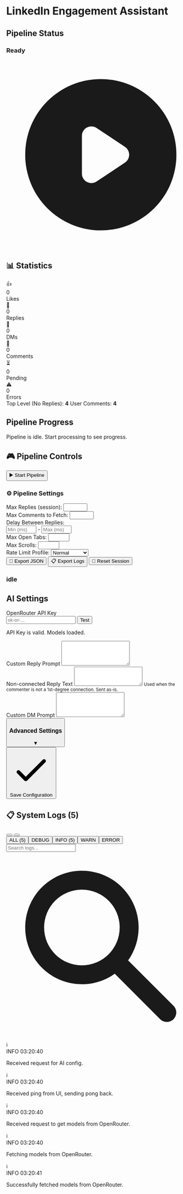 <div id="app-root" style="--ui-font-scale: 1.5; --sidebar-width: 500px;"><div id="sidebar-app" class="sidebar p-6 animate-fade-in" style="translate: none; rotate: none; scale: none; transform: translate(0px, 0px); opacity: 1;"><div class="ui-scale svelte-1ocnzw1"><div class="mb-6"><h1 class="text-3xl font-bold bg-gradient-to-r from-primary-600 to-secondary-600 bg-clip-text text-transparent mb-2 animate-slide-up">LinkedIn Engagement Assistant</h1> <div class="h-1 bg-gradient-to-r from-primary-500 to-secondary-500 rounded-full w-full animate-bounce-gentle"></div></div> <div class="space-y-4"><div class="header-container bg-white rounded-xl shadow-sm border border-gray-100 p-4 mb-4 animate-slide-up svelte-8nabiy"><div class="flex items-center justify-between svelte-8nabiy"><div class="flex items-center space-x-3 svelte-8nabiy"><div class="status-indicator relative flex items-center justify-center w-4 h-4 rounded-full transition-all duration-300 bg-gray-200 svelte-8nabiy" style="translate: none; rotate: none; scale: none; transform: translate(0px, 0px); opacity: 1;"><div class="w-2 h-2 rounded-full bg-current text-gray-600 opacity-80 svelte-8nabiy"></div> <!----></div> <div class="status-text svelte-8nabiy" style="translate: none; rotate: none; scale: none; transform: translate(0px, 0px); opacity: 1;"><h2 class="font-semibold text-gray-600 transition-colors duration-300 svelte-8nabiy">Pipeline Status</h2> <h3 class="text-gray-700 mt-0.5 svelte-8nabiy">Ready</h3></div></div> <div class="flex items-center space-x-2 svelte-8nabiy"><!----><!----><div class="text-gray-400 svelte-8nabiy"><svg class="w-5 h-5 svelte-8nabiy" fill="currentColor" viewBox="0 0 20 20"><path fill-rule="evenodd" d="M10 18a8 8 0 100-16 8 8 0 000 16zM9.555 7.168A1 1 0 008 8v4a1 1 0 001.555.832l3-2a1 1 0 000-1.664l-3-2z" clip-rule="evenodd" class="svelte-8nabiy"></path></svg></div><!----></div></div> <!----></div><!----> <div class="counters-container bg-white rounded-xl shadow-sm border border-gray-100 p-4 mb-4"><h2 class="font-semibold text-gray-900 mb-4 flex items-center"><span class="text-3xl mr-2">📊</span> Statistics</h2> <div class="grid grid-cols-2 gap-3 svelte-1di1122"><div role="button" tabindex="0" class="counter-card bg-pink-50 rounded-lg p-3 border border-opacity-20 hover:shadow-md transition-all duration-300 cursor-pointer group svelte-1di1122" aria-label="Likes: 0" style="translate: none; rotate: none; scale: none; transform: translate(0px, 0px); opacity: 1;"><div class="flex items-center justify-between"><div class="flex items-center space-x-2"><span class="text-lg group-hover:scale-110 transition-transform duration-200 svelte-1di1122">👍</span> <div><div class="counter-number text-2xl font-bold text-pink-700 svelte-1di1122">0</div> <div class="text-sm text-pink-700 opacity-90 font-medium svelte-1di1122">Likes</div></div></div> <div class="w-1 h-8 bg-gradient-to-b from-pink-500 to-rose-500 rounded-full opacity-60 group-hover:opacity-100 transition-opacity duration-200 svelte-1di1122"></div></div> <!----></div><div role="button" tabindex="0" class="counter-card bg-blue-50 rounded-lg p-3 border border-opacity-20 hover:shadow-md transition-all duration-300 cursor-pointer group svelte-1di1122" aria-label="Replies: 0" style="translate: none; rotate: none; scale: none; transform: translate(0px, 0px); opacity: 1;"><div class="flex items-center justify-between"><div class="flex items-center space-x-2"><span class="text-lg group-hover:scale-110 transition-transform duration-200 svelte-1di1122">💬</span> <div><div class="counter-number text-2xl font-bold text-blue-700 svelte-1di1122">0</div> <div class="text-sm text-blue-700 opacity-90 font-medium svelte-1di1122">Replies</div></div></div> <div class="w-1 h-8 bg-gradient-to-b from-blue-500 to-indigo-500 rounded-full opacity-60 group-hover:opacity-100 transition-opacity duration-200 svelte-1di1122"></div></div> <!----></div><div role="button" tabindex="0" class="counter-card bg-purple-50 rounded-lg p-3 border border-opacity-20 hover:shadow-md transition-all duration-300 cursor-pointer group svelte-1di1122" aria-label="DMs: 0" style="translate: none; rotate: none; scale: none; transform: translate(0px, 0px); opacity: 1;"><div class="flex items-center justify-between"><div class="flex items-center space-x-2"><span class="text-lg group-hover:scale-110 transition-transform duration-200 svelte-1di1122">📩</span> <div><div class="counter-number text-2xl font-bold text-purple-700 svelte-1di1122">0</div> <div class="text-sm text-purple-700 opacity-90 font-medium svelte-1di1122">DMs</div></div></div> <div class="w-1 h-8 bg-gradient-to-b from-purple-500 to-violet-500 rounded-full opacity-60 group-hover:opacity-100 transition-opacity duration-200 svelte-1di1122"></div></div> <!----></div><div role="button" tabindex="0" class="counter-card bg-emerald-50 rounded-lg p-3 border border-opacity-20 hover:shadow-md transition-all duration-300 cursor-pointer group svelte-1di1122" aria-label="Comments: 0" style="translate: none; rotate: none; scale: none; transform: translate(0px, 0px); opacity: 1;"><div class="flex items-center justify-between"><div class="flex items-center space-x-2"><span class="text-lg group-hover:scale-110 transition-transform duration-200 svelte-1di1122">📝</span> <div><div class="counter-number text-2xl font-bold text-emerald-700 svelte-1di1122">0</div> <div class="text-sm text-emerald-700 opacity-90 font-medium svelte-1di1122">Comments</div></div></div> <div class="w-1 h-8 bg-gradient-to-b from-emerald-500 to-teal-500 rounded-full opacity-60 group-hover:opacity-100 transition-opacity duration-200 svelte-1di1122"></div></div> <!----></div><div role="button" tabindex="0" class="counter-card bg-amber-50 rounded-lg p-3 border border-opacity-20 hover:shadow-md transition-all duration-300 cursor-pointer group svelte-1di1122" aria-label="Pending: 0" style="translate: none; rotate: none; scale: none; transform: translate(0px, 0px); opacity: 1;"><div class="flex items-center justify-between"><div class="flex items-center space-x-2"><span class="text-lg group-hover:scale-110 transition-transform duration-200 svelte-1di1122">⏳</span> <div><div class="counter-number text-2xl font-bold text-amber-700 svelte-1di1122">0</div> <div class="text-sm text-amber-700 opacity-90 font-medium svelte-1di1122">Pending</div></div></div> <div class="w-1 h-8 bg-gradient-to-b from-amber-500 to-orange-500 rounded-full opacity-60 group-hover:opacity-100 transition-opacity duration-200 svelte-1di1122"></div></div> <!----></div><div role="button" tabindex="0" class="counter-card bg-red-50 rounded-lg p-3 border border-opacity-20 hover:shadow-md transition-all duration-300 cursor-pointer group svelte-1di1122" aria-label="Errors: 0" style="translate: none; rotate: none; scale: none; transform: translate(0px, 0px); opacity: 1;"><div class="flex items-center justify-between"><div class="flex items-center space-x-2"><span class="text-lg group-hover:scale-110 transition-transform duration-200 svelte-1di1122">⚠️</span> <div><div class="counter-number text-2xl font-bold text-red-700 svelte-1di1122">0</div> <div class="text-sm text-red-700 opacity-90 font-medium svelte-1di1122">Errors</div></div></div> <div class="w-1 h-8 bg-gradient-to-b from-red-500 to-pink-500 rounded-full opacity-60 group-hover:opacity-100 transition-opacity duration-200 svelte-1di1122"></div></div> <!----></div></div> <div class="mt-4 pt-4 border-t border-gray-100"><div class="flex justify-between items-center text-sm text-gray-600"><span>Top Level (No Replies): <strong class="text-gray-800">4</strong></span> <span>User Comments: <strong class="text-gray-800">4</strong></span></div></div></div><!----> <div class="sidebar-section svelte-pq17pa" data-testid="pipeline-progress"><h2 class="svelte-pq17pa">Pipeline Progress</h2> <div class="pipeline-list svelte-pq17pa"><p class="idle-message svelte-pq17pa">Pipeline is idle. Start processing to see progress.</p><!----></div><!----></div><!----> <div class="controls-container bg-white rounded-xl shadow-sm border border-gray-100 p-4 mb-4 svelte-14spqj1" style="translate: none; rotate: none; scale: none; transform: translate(0px, 0px); opacity: 1;"><h2 class="font-semibold text-gray-900 mb-4 flex items-center svelte-14spqj1"><span class="text-2xl mr-2 svelte-14spqj1">🎮</span> Pipeline Controls</h2> <div class="flex gap-3 mb-4 svelte-14spqj1"><button id="start" class="control-button relative overflow-hidden bg-gradient-to-r from-emerald-500 to-teal-500 hover:from-emerald-600 hover:to-teal-600 text-white font-semibold py-3 px-4 rounded-lg shadow-md transition-all duration-300 transform hover:scale-105 hover:shadow-lg disabled:opacity-50 disabled:cursor-not-allowed disabled:hover:scale-100 disabled:hover:shadow-md focus:outline-none focus:ring-2 focus:ring-offset-2 focus:ring-blue-500 flex-1 svelte-14spqj1" aria-label="Start Pipeline" style="translate: none; rotate: none; scale: none; transform: translate(0px, 0px); opacity: 1;"><div class="flex items-center justify-center space-x-2 svelte-14spqj1"><span class="text-xl svelte-14spqj1">▶️</span> <span class="text-base font-medium svelte-14spqj1">Start Pipeline</span></div> <div class="absolute inset-0 bg-white bg-opacity-20 transform scale-0 rounded-lg transition-transform duration-300 group-active:scale-100 svelte-14spqj1"></div></button> <!----></div> <div class="border-t border-gray-100 pt-4 mb-4 svelte-14spqj1"><h3 class="font-medium text-gray-900 mb-3 flex items-center svelte-14spqj1"><span class="text-xl mr-2 svelte-14spqj1">⚙️</span> Pipeline Settings</h3> <div class="space-y-3 svelte-14spqj1"><div class="control-group svelte-14spqj1"><label for="max-replies" class="block text-sm font-medium text-gray-800 mb-1 svelte-14spqj1">Max Replies (session):</label> <input id="max-replies" type="number" min="1" max="100" class="w-full px-3 py-2 text-base border border-gray-300 rounded-lg focus:outline-none focus:ring-2 focus:ring-blue-600 focus:border-transparent svelte-14spqj1"></div> <div class="control-group svelte-14spqj1"><label for="max-comments" class="block text-sm font-medium text-gray-800 mb-1 svelte-14spqj1">Max Comments to Fetch:</label> <input id="max-comments" type="number" min="1" max="100" class="w-full px-3 py-2 text-base border border-gray-300 rounded-lg focus:outline-none focus:ring-2 focus:ring-blue-600 focus:border-transparent svelte-14spqj1"></div> <div class="control-group svelte-14spqj1"><label class="block text-sm font-medium text-gray-800 mb-1 svelte-14spqj1">Delay Between Replies:</label> <div class="flex items-center space-x-2 svelte-14spqj1"><input type="number" min="1000" max="60000" step="1000" placeholder="Min (ms)" class="flex-1 px-3 py-2 text-base border border-gray-300 rounded-lg focus:outline-none focus:ring-2 focus:ring-blue-600 focus:border-transparent svelte-14spqj1"> <span class="text-gray-700 svelte-14spqj1">-</span> <input type="number" min="1000" max="60000" step="1000" placeholder="Max (ms)" class="flex-1 px-3 py-2 text-base border border-gray-300 rounded-lg focus:outline-none focus:ring-2 focus:ring-blue-600 focus:border-transparent svelte-14spqj1"></div></div> <div class="control-group svelte-14spqj1"><label for="max-tabs" class="block text-sm font-medium text-gray-800 mb-1 svelte-14spqj1">Max Open Tabs:</label> <input id="max-tabs" type="number" min="1" max="10" class="w-full px-3 py-2 text-base border border-gray-300 rounded-lg focus:outline-none focus:ring-2 focus:ring-blue-600 focus:border-transparent svelte-14spqj1"></div> <div class="control-group svelte-14spqj1"><label for="max-scrolls" class="block text-sm font-medium text-gray-800 mb-1 svelte-14spqj1">Max Scrolls:</label> <input id="max-scrolls" type="number" min="1" max="50" class="w-full px-3 py-2 text-base border border-gray-300 rounded-lg focus:outline-none focus:ring-2 focus:ring-blue-600 focus:border-transparent svelte-14spqj1"></div> <div class="control-group svelte-14spqj1"><label for="rate-profile" class="block text-sm font-medium text-gray-800 mb-1 svelte-14spqj1">Rate Limit Profile:</label> <select id="rate-profile" class="w-full px-3 py-2 text-base border border-gray-300 rounded-lg focus:outline-none focus:ring-2 focus:ring-blue-600 focus:border-transparent bg-white svelte-14spqj1"><option class="svelte-14spqj1" value="normal">Normal</option><option class="svelte-14spqj1" value="conservative">Conservative</option><option class="svelte-14spqj1" value="aggressive">Aggressive</option></select></div></div></div> <div class="border-t border-gray-100 pt-4 svelte-14spqj1"><div class="grid grid-cols-1 gap-3 svelte-14spqj1"><button class="control-button secondary-button bg-gradient-to-r from-green-100 to-emerald-100 hover:from-green-200 hover:to-emerald-200 text-green-700 font-medium py-2.5 px-4 rounded-lg border border-green-300 transition-all duration-300 transform hover:scale-105 hover:shadow-md focus:outline-none focus:ring-2 focus:ring-offset-2 focus:ring-green-500 svelte-14spqj1" data-testid="export-json-button" aria-label="Export JSON data" style="translate: none; rotate: none; scale: none; transform: translate(0px, 0px); opacity: 1;"><div class="flex items-center justify-center space-x-2 svelte-14spqj1"><span class="text-xl svelte-14spqj1">📄</span> <span class="text-base svelte-14spqj1">Export JSON</span></div></button> <button class="control-button secondary-button bg-gradient-to-r from-blue-100 to-indigo-100 hover:from-blue-200 hover:to-indigo-200 text-blue-700 font-medium py-2.5 px-4 rounded-lg border border-blue-300 transition-all duration-300 transform hover:scale-105 hover:shadow-md focus:outline-none focus:ring-2 focus:ring-offset-2 focus:ring-blue-500 svelte-14spqj1" data-testid="export-logs-button" aria-label="Export logs" style="translate: none; rotate: none; scale: none; transform: translate(0px, 0px); opacity: 1;"><div class="flex items-center justify-center space-x-2 svelte-14spqj1"><span class="text-xl svelte-14spqj1">📋</span> <span class="text-base svelte-14spqj1">Export Logs</span></div></button> <button class="control-button secondary-button bg-gradient-to-r from-red-100 to-pink-100 hover:from-red-200 hover:to-pink-200 text-red-700 font-medium py-2.5 px-4 rounded-lg border border-red-300 transition-all duration-300 transform hover:scale-105 hover:shadow-md focus:outline-none focus:ring-2 focus:ring-offset-2 focus:ring-red-500 svelte-14spqj1" data-testid="reset-session-button" aria-label="Reset session" style="translate: none; rotate: none; scale: none; transform: translate(0px, 0px); opacity: 1;"><div class="flex items-center justify-center space-x-2 svelte-14spqj1"><span class="text-xl svelte-14spqj1">🔄</span> <span class="text-base svelte-14spqj1">Reset Session</span></div></button></div></div> <div class="mt-4 flex items-center justify-center svelte-14spqj1"><div class="flex items-center space-x-2 text-gray-700 svelte-14spqj1"><div class="w-2 h-2 rounded-full bg-gray-400 svelte-14spqj1"></div> <h3 class="capitalize svelte-14spqj1">idle</h3></div></div></div><!----> <div class="ai-settings-section bg-white rounded-xl shadow-sm border border-gray-100 p-4 mb-4 animate-slide-up svelte-1aexgm0" style="translate: none; rotate: none; scale: none; transform: translate(0px, 0px); opacity: 1;"><div class="sidebar-section-header svelte-1aexgm0"><div class="flex items-center space-x-2"><div class="w-2 h-2 rounded-full bg-gradient-to-r from-purple-500 to-violet-500"></div> <h2 class="font-semibold text-gray-900">AI Settings</h2></div></div> <div class="form-group mb-4 svelte-1aexgm0" style="translate: none; rotate: none; scale: none; transform: translate(0px, 0px); opacity: 1;"><label for="apiKey" class="block text-sm font-medium text-gray-800 mb-2 uppercase tracking-wide">OpenRouter API Key</label> <div class="input-group svelte-1aexgm0"><input type="password" id="apiKey" name="apiKey" placeholder="sk-or-..." class="flex-1 px-3 py-2 text-base border border-gray-300 rounded-lg focus:outline-none focus:ring-2 focus:ring-purple-600 focus:border-transparent transition-all duration-200 bg-gray-50 hover:bg-white svelte-1aexgm0"> <button class="px-4 py-2 text-base font-medium text-white bg-purple-600 rounded-lg hover:bg-purple-700 disabled:opacity-50 disabled:cursor-not-allowed transition-colors duration-200">Test</button></div> <p class="success-message svelte-1aexgm0">API Key is valid. Models loaded.</p><!----> <!----></div> <div class="form-group mb-4 svelte-1aexgm0" style="translate: none; rotate: none; scale: none; transform: translate(0px, 0px); opacity: 1;"><label for="replyPrompt" class="block text-sm font-medium text-gray-800 mb-2 uppercase tracking-wide">Custom Reply Prompt</label> <textarea id="replyPrompt" name="replyPrompt" class="w-full px-3 py-2 text-base border border-gray-300 rounded-lg focus:outline-none focus:ring-2 focus:ring-purple-600 focus:border-transparent transition-all duration-200 bg-gray-50 hover:bg-white resize-none svelte-1aexgm0" rows="4"></textarea></div> <div class="form-group mb-4 svelte-1aexgm0" style="translate: none; rotate: none; scale: none; transform: translate(0px, 0px); opacity: 1;"><label for="nonConnectedTemplate" class="block text-sm font-medium text-gray-800 mb-2 uppercase tracking-wide">Non-connected Reply Text</label> <textarea id="nonConnectedTemplate" name="nonConnectedTemplate" class="w-full px-3 py-2 text-base border border-gray-300 rounded-lg focus:outline-none focus:ring-2 focus:ring-purple-600 focus:border-transparent transition-all duration-200 bg-gray-50 hover:bg-white resize-none svelte-1aexgm0" rows="3"></textarea> <small class="text-sm text-gray-700 mt-1 block">Used when the commenter is not a 1st-degree connection. Sent as-is.</small></div> <div class="form-group mb-4 svelte-1aexgm0" style="translate: none; rotate: none; scale: none; transform: translate(0px, 0px); opacity: 1;"><label for="dmPrompt" class="block text-sm font-medium text-gray-800 mb-2 uppercase tracking-wide">Custom DM Prompt</label> <textarea id="dmPrompt" name="dmPrompt" class="w-full px-3 py-2 text-base border border-gray-300 rounded-lg focus:outline-none focus:ring-2 focus:ring-purple-600 focus:border-transparent transition-all duration-200 bg-gray-50 hover:bg-white resize-none svelte-1aexgm0" rows="4"></textarea></div> <div class="collapsible-section mb-4"><button type="button" class="collapsible-header w-full flex items-center justify-between p-3 bg-gray-50 hover:bg-gray-100 rounded-lg border border-gray-200 transition-all duration-200 svelte-1aexgm0" aria-expanded="false"><div class="flex items-center space-x-2"><div class="w-2 h-2 rounded-full bg-gradient-to-r from-blue-500 to-indigo-500"></div> <h3 class="font-medium text-gray-900">Advanced Settings</h3></div> <span class="collapse-icon transform transition-transform duration-200 text-gray-500  svelte-1aexgm0">▼</span></button> <!----></div> <div class="mt-6 pt-4 border-t border-gray-200"><button class="save-button w-full px-4 py-3 text-base font-semibold text-white bg-gradient-to-r from-purple-600 to-violet-600 hover:from-purple-700 hover:to-violet-700 rounded-lg transition-all duration-200 transform hover:scale-[1.02] active:scale-[0.98] disabled:opacity-50 disabled:cursor-not-allowed disabled:transform-none shadow-sm hover:shadow-md"><div class="flex items-center justify-center space-x-2"><svg class="w-4 h-4" fill="none" stroke="currentColor" viewBox="0 0 24 24"><path stroke-linecap="round" stroke-linejoin="round" stroke-width="2" d="M5 13l4 4L19 7"></path></svg> <span>Save Configuration</span></div></button> <!----></div></div><!----> <div class="logs-container bg-white rounded-xl shadow-sm border border-gray-100 p-4 svelte-1go1s2i" style="translate: none; rotate: none; scale: none; transform: translate(0px, 0px); opacity: 1;"><div class="flex items-center justify-between mb-4"><h2 class="font-semibold text-gray-900 flex items-center"><span class="text-3xl mr-2">📋</span> System Logs <span class="ml-2 text-base font-normal text-gray-700">(5)</span></h2> <div class="flex items-center space-x-2"><button class="text-gray-500 hover:text-red-600 p-1 rounded transition-colors duration-200 svelte-1go1s2i" aria-label="Clear logs" title="Clear logs"><svg class="w-4 h-4" fill="currentColor" viewBox="0 0 20 20"><path fill-rule="evenodd" d="M9 2a1 1 0 000 2h2a1 1 0 100-2H9z" clip-rule="evenodd"></path><path fill-rule="evenodd" d="M10 18a8 8 0 100-16 8 8 0 000 16zM8 7a1 1 0 012 0v4a1 1 0 11-2 0V7zm5-1a1 1 0 00-1 1v4a1 1 0 102 0V7a1 1 0 00-1-1z" clip-rule="evenodd"></path></svg></button> <button class="text-gray-500 hover:text-blue-600 p-1 rounded transition-colors duration-200 svelte-1go1s2i" aria-label="Expand logs" title="Expand logs"><svg fill="currentColor" viewBox="0 0 20 20" class="w-4 h-4 transform transition-transform duration-200  svelte-1go1s2i"><path fill-rule="evenodd" d="M5.293 7.293a1 1 0 011.414 0L10 10.586l3.293-3.293a1 1 0 111.414 1.414l-4 4a1 1 0 01-1.414 0l-4-4a1 1 0 010-1.414z" clip-rule="evenodd"></path></svg></button></div></div> <div class="flex flex-wrap items-center gap-2 mb-4 svelte-1go1s2i"><div class="flex items-center space-x-1"><button class="filter-button px-2 py-1 text-xs font-medium rounded-full transition-all duration-200 bg-blue-500 text-white shadow-md svelte-1go1s2i" aria-label="Filter by ALL">ALL <span class="ml-1 opacity-75">(5)</span><!----></button><button class="filter-button px-2 py-1 text-xs font-medium rounded-full transition-all duration-200 bg-gray-100 text-gray-600 hover:bg-gray-200 svelte-1go1s2i" aria-label="Filter by DEBUG">DEBUG <!----></button><button class="filter-button px-2 py-1 text-xs font-medium rounded-full transition-all duration-200 bg-gray-100 text-gray-600 hover:bg-gray-200 svelte-1go1s2i" aria-label="Filter by INFO">INFO <span class="ml-1 opacity-75">(5)</span><!----></button><button class="filter-button px-2 py-1 text-xs font-medium rounded-full transition-all duration-200 bg-gray-100 text-gray-600 hover:bg-gray-200 svelte-1go1s2i" aria-label="Filter by WARN">WARN <!----></button><button class="filter-button px-2 py-1 text-xs font-medium rounded-full transition-all duration-200 bg-gray-100 text-gray-600 hover:bg-gray-200 svelte-1go1s2i" aria-label="Filter by ERROR">ERROR <!----></button></div></div> <div class="mb-4"><div class="relative"><input type="text" placeholder="Search logs..." class="w-full px-3 py-2 text-sm border border-gray-300 rounded-lg focus:outline-none focus:ring-2 focus:ring-blue-500 focus:border-transparent pl-8 svelte-1go1s2i"> <svg class="absolute left-2.5 top-2.5 w-4 h-4 text-gray-400" fill="currentColor" viewBox="0 0 20 20"><path fill-rule="evenodd" d="M8 4a4 4 0 100 8 4 4 0 000-8zM2 8a6 6 0 1110.89 3.476l4.817 4.817a1 1 0 01-1.414 1.414l-4.816-4.816A6 6 0 012 8z" clip-rule="evenodd"></path></svg></div></div> <div class="logs-content max-h-32 overflow-y-auto transition-all duration-300 svelte-1go1s2i"><div class="space-y-2"><div class="log-entry flex items-start space-x-3 p-3 rounded-lg border border-gray-200 hover:border-gray-300 transition-colors duration-200 bg-blue-100 bg-opacity-40 svelte-1go1s2i"><div class="flex-shrink-0 mt-0.5"><span class="text-sm svelte-1go1s2i">ℹ️</span></div> <div class="flex-1 min-w-0"><div class="flex items-center space-x-2 mb-1"><span class="text-sm font-medium text-blue-600 uppercase tracking-wide svelte-1go1s2i">INFO</span> <span class="text-sm text-gray-700 svelte-1go1s2i">03:20:40</span></div> <p class="text-base text-gray-900 leading-relaxed">Received request for AI config.</p> <!----></div></div><div class="log-entry flex items-start space-x-3 p-3 rounded-lg border border-gray-200 hover:border-gray-300 transition-colors duration-200 bg-blue-100 bg-opacity-40 svelte-1go1s2i" style="translate: none; rotate: none; scale: none; transform: translate(0px, 0px); opacity: 1;"><div class="flex-shrink-0 mt-0.5"><span class="text-sm svelte-1go1s2i">ℹ️</span></div> <div class="flex-1 min-w-0"><div class="flex items-center space-x-2 mb-1"><span class="text-sm font-medium text-blue-600 uppercase tracking-wide svelte-1go1s2i">INFO</span> <span class="text-sm text-gray-700 svelte-1go1s2i">03:20:40</span></div> <p class="text-base text-gray-900 leading-relaxed">Received ping from UI, sending pong back.</p> <!----></div></div><div class="log-entry flex items-start space-x-3 p-3 rounded-lg border border-gray-200 hover:border-gray-300 transition-colors duration-200 bg-blue-100 bg-opacity-40 svelte-1go1s2i" style="translate: none; rotate: none; scale: none; transform: translate(0px, 0px); opacity: 1;"><div class="flex-shrink-0 mt-0.5"><span class="text-sm svelte-1go1s2i">ℹ️</span></div> <div class="flex-1 min-w-0"><div class="flex items-center space-x-2 mb-1"><span class="text-sm font-medium text-blue-600 uppercase tracking-wide svelte-1go1s2i">INFO</span> <span class="text-sm text-gray-700 svelte-1go1s2i">03:20:40</span></div> <p class="text-base text-gray-900 leading-relaxed">Received request to get models from OpenRouter.</p> <!----></div></div><div class="log-entry flex items-start space-x-3 p-3 rounded-lg border border-gray-200 hover:border-gray-300 transition-colors duration-200 bg-blue-100 bg-opacity-40 svelte-1go1s2i" style="translate: none; rotate: none; scale: none; transform: translate(0px, 0px); opacity: 1;"><div class="flex-shrink-0 mt-0.5"><span class="text-sm svelte-1go1s2i">ℹ️</span></div> <div class="flex-1 min-w-0"><div class="flex items-center space-x-2 mb-1"><span class="text-sm font-medium text-blue-600 uppercase tracking-wide svelte-1go1s2i">INFO</span> <span class="text-sm text-gray-700 svelte-1go1s2i">03:20:40</span></div> <p class="text-base text-gray-900 leading-relaxed">Fetching models from OpenRouter.</p> <!----></div></div><div class="log-entry flex items-start space-x-3 p-3 rounded-lg border border-gray-200 hover:border-gray-300 transition-colors duration-200 bg-blue-100 bg-opacity-40 svelte-1go1s2i" style="translate: none; rotate: none; scale: none; transform: translate(0px, 0px); opacity: 1;"><div class="flex-shrink-0 mt-0.5"><span class="text-sm svelte-1go1s2i">ℹ️</span></div> <div class="flex-1 min-w-0"><div class="flex items-center space-x-2 mb-1"><span class="text-sm font-medium text-blue-600 uppercase tracking-wide svelte-1go1s2i">INFO</span> <span class="text-sm text-gray-700 svelte-1go1s2i">03:20:41</span></div> <p class="text-base text-gray-900 leading-relaxed">Successfully fetched models from OpenRouter.</p> <!----></div></div></div><!----></div></div><!----></div></div></div></div>